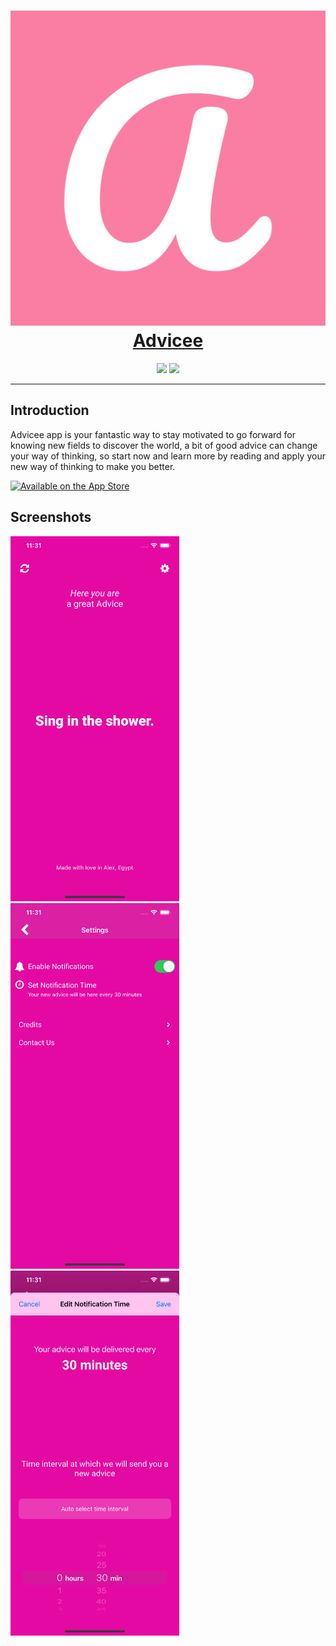 <h1 align="center">
  <img src="screenshots/advicee_icon_logo.png"><br>
  <a href="https://apps.apple.com/us/app/advicee/id1567107568"><span>Advicee</span></a><br>
</h1>

<p align="center">
  <a alt="Swift version">
    <img src="https://img.shields.io/badge/Swift-5.0-red" />
    </a>
  <a href="https://github.com/AhmedAbouelkher/Advicee-app/blob/main/LICENSE" alt="License">
    <img src="https://img.shields.io/badge/License-MIT-blue" />
    </a>
</p>

---

## Introduction
Advicee app is your fantastic way to stay motivated to go forward for knowing new fields to discover the world, a bit of good advice can change your way of thinking, so start now and learn more by reading and apply your new way of thinking to make you better.

[![Available on the App Store](http://cl.ly/WouG/Download_on_the_App_Store_Badge_US-UK_135x40.svg)](https://apps.apple.com/us/app/advicee/id1567107568)

## Screenshots
<img src="screenshots/screenshot1.png" width="270"> <img src="screenshots/screenshot2.png" width="270">  <img src="screenshots/screenshot3.png" width="270">
